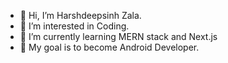 - 👋 Hi, I’m Harshdeepsinh Zala.
- 👀 I’m interested in Coding.
- 🌱 I’m currently learning MERN stack and Next.js
- 🌱 My goal is to become Android Developer.
